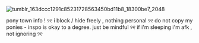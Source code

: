 ![tumblr_163dccc1291c85231728563450bd11b8_18300be7_2048](https://github.com/user-attachments/assets/8f226ee4-fe36-43ec-9de6-1761f809905b)
 
 pony town info !
୨୧ i block / hide freely , nothing personal
୨୧ do not copy my ponies - inspo is okay to a degree. just be mindful
୨୧ if i'm sleeping i'm afk , not ignoring 
୨୧ 
